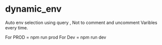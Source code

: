 # dynamic_env
Auto env selection using query , Not to comment and uncomment Varibles every time.

For PROD  = npm run prod
For Dev = npm run dev
